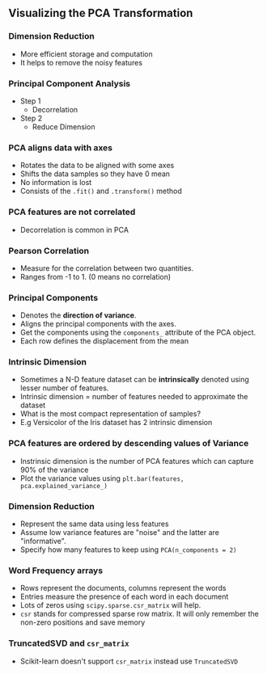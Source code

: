 ## Visualizing the PCA Transformation

### Dimension Reduction
- More efficient storage and computation
- It helps to remove the noisy features

### Principal Component Analysis
- Step 1
    - Decorrelation 
- Step 2
    - Reduce Dimension

### PCA aligns data with axes
- Rotates the data to be aligned with some axes
- Shifts the data samples so they have 0 mean
- No information is lost
- Consists of the `.fit()` and `.transform()` method

### PCA features are not correlated
- Decorrelation is common in PCA

### Pearson Correlation
- Measure for the correlation between two quantities. 
- Ranges from -1 to 1. (0 means no correlation)

### Principal Components
- Denotes the **direction of variance**. 
- Aligns the principal components with the axes.
- Get the components using the `components_` attribute of the PCA object.
- Each row defines the displacement from the mean

### Intrinsic Dimension
- Sometimes a N-D feature dataset can be **intrinsically** denoted using lesser number of features.
- Intrinsic dimension = number of features needed to approximate the dataset
- What is the most compact representation of samples?
- E.g Versicolor of the Iris dataset has 2 intrinsic dimension

### PCA features are ordered by descending values of Variance
- Instrinsic dimension is the number of PCA features which can capture 90% of the variance
- Plot the variance values using 
`plt.bar(features, pca.explained_variance_)`

### Dimension Reduction
- Represent the same data using less features
- Assume low variance features are "noise" and the latter are "informative".
- Specify how many features to keep using 
`PCA(n_components = 2)`

### Word Frequency arrays
- Rows represent the documents, columns represent the words
- Entries measure the presence of each word in each document
- Lots of zeros using `scipy.sparse.csr_matrix` will help.
- `csr` stands for compressed sparse row matrix. It will only remember the non-zero positions and save memory

### TruncatedSVD and `csr_matrix`
- Scikit-learn doesn't support `csr_matrix` instead use `TruncatedSVD`
